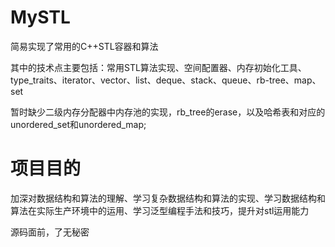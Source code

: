 # MySTL
简易实现了常用的C++STL容器和算法

其中的技术点主要包括：常用STL算法实现、空间配置器、内存初始化工具、type_traits、iterator、vector、list、deque、stack、queue、rb-tree、map、set

暂时缺少二级内存分配器中内存池的实现，rb_tree的erase，以及哈希表和对应的unordered_set和unordered_map;

# 项目目的
加深对数据结构和算法的理解、学习复杂数据结构和算法的实现、学习数据结构和算法在实际生产环境中的运用、学习泛型编程手法和技巧，提升对stl运用能力

源码面前，了无秘密

